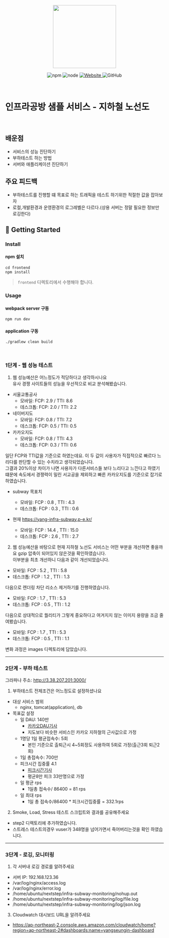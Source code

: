 <p align="center">
    <img width="200px;" src="https://raw.githubusercontent.com/woowacourse/atdd-subway-admin-frontend/master/images/main_logo.png"/>
</p>
<p align="center">
  <img alt="npm" src="https://img.shields.io/badge/npm-%3E%3D%205.5.0-blue">
  <img alt="node" src="https://img.shields.io/badge/node-%3E%3D%209.3.0-blue">
  <a href="https://edu.nextstep.camp/c/R89PYi5H" alt="nextstep atdd">
    <img alt="Website" src="https://img.shields.io/website?url=https%3A%2F%2Fedu.nextstep.camp%2Fc%2FR89PYi5H">
  </a>
  <img alt="GitHub" src="https://img.shields.io/github/license/next-step/atdd-subway-service">
</p>

<br>

# 인프라공방 샘플 서비스 - 지하철 노선도

<br>

## 배운점
- 서비스의 성능 진단하기
- 부하테스트 하는 방법
- 서버와 애플리케이션 진단하기

## 주요 피드백
- 부하테스트를 진행할 떄 목표로 하는 트래픽을 테스트 하기위한 적절한 값을 잡아보자
- 로컬,개발환경과 운영환경의 로그레벨은 다르다.(상용 서버는 정말 필요한 정보만 로깅한다)

## 🚀 Getting Started

### Install
#### npm 설치
```
cd frontend
npm install
```
> `frontend` 디렉토리에서 수행해야 합니다.

### Usage
#### webpack server 구동
```
npm run dev
```
#### application 구동
```
./gradlew clean build
```
<br>


### 1단계 - 웹 성능 테스트
1. 웹 성능예산은 어느정도가 적당하다고 생각하시나요  
유사 경쟁 사이트들의 성능을 우선적으로 비교 분석해봤습니다.  
- 서울교통공사
    - 모바일: FCP: 2.9 / TTI: 8.6
    - 데스크톱: FCP: 2.0 / TTI: 2.2
- 네이버지도
  - 모바일: FCP: 0.8 / TTI: 7.2
  - 데스크톱: FCP: 0.5 / TTI: 0.5
- 카카오지도
    - 모바일: FCP: 0.8 / TTI: 4.3
    - 데스크톱: FCP: 0.3 / TTI: 0.6
    
일단 FCP와 TTI값을 기준으로 하였는데요. 이 두 값이 사용자가 직접적으로 빠르다 느리다를 판단할 수 있는 수치라고 생각되었습니다.  
그결과 20%이상 차이가 나면 사용자가 다른서비스들 보다 느리다고 느낀다고 하였기 떄문에 속도에서 경쟁력이 밀린 서교공을 제외하고 빠른 카카오지도를 기준으로 잡기로 하였습니다.

- subway 목표치
  - 모바일: FCP : 0.8 , TTI : 4.3
  - 데스크톱: FCP : 0.3 , TTI : 0.6

- 현재 https://yang-infra-subway.p-e.kr/
    - 모바일: FCP : 14.4 , TTI : 15.0
    - 데스크톱: FCP : 2.6 , TTI : 2.7


2. 웹 성능예산을 바탕으로 현재 지하철 노선도 서비스는 어떤 부분을 개선하면 좋을까요
gzip 압축이 되어있지 않은것을 확인하였습니다.  
이부분을 최초 개선하니 다음과 같이 개선되었습니다.
  - 모바일: FCP : 5.2 , TTI : 5.8
  - 데스크톱: FCP : 1.2 , TTI : 1.3

다음으로 렌더링 차단 리소스 제거하기를 진행하였습니다. 
- 모바일: FCP : 1.7 , TTI : 5.3
- 데스크톱: FCP : 0.5 , TTI : 1.2

다음으로 상대적으로 퀄리티가 그렇게 중요하다고 여겨지지 않는 이미지 용량을 조금 줄여봤습니다.
- 모바일: FCP : 1.7 , TTI : 5.3
- 데스크톱: FCP : 0.5 , TTI : 1.1

변화 과정은 images 디렉토리에 담았습니다.

---

### 2단계 - 부하 테스트 
그라파나 주소: http://3.38.207.201:3000/
1. 부하테스트 전제조건은 어느정도로 설정하셨나요
- 대상 서비스 범위
  - nginx, tomcat(application), db
- 목표값 설정
    - 일 DAU: 140만
      - [카카오DAU기사](https://ko.lab.appa.pe/2016-09/kakao-korea.html)
      - 지도보다 비슷한 서비스인 카카오 지하철의 근사값으로 가정
    - 1명당 1일 평균접속수: 5회
      - 본인 기준으로 출퇴근시 4~5회정도 사용하여 5회로 가정(출근3회 퇴근2회)
    - 1일 총접속수: 700만
    - 피크시간 집중률 4.1
      - [피크시간기사](https://www.yna.co.kr/view/AKR20110511056500004)
      - 평균8만 피크 33만명으로 가정
    - 일 평균 rps
        - 1일총 접속수/ 86400 = 81 rps
    - 일 최대 rps
      - 1일 총 접속수/86400 * 피크시간집중률 = 332.1rps
      

2. Smoke, Load, Stress 테스트 스크립트와 결과를 공유해주세요  
- step2 디렉토리에 추가하였습니다.
- 스트레스 테스트의경우 vuser가 348명을 넘어가면서 죽어버리는것을 확인 하였습니다.


---

### 3단계 - 로깅, 모니터링
1. 각 서버내 로깅 경로를 알려주세요
- 서버 IP: 192.168.123.36
- /var/log/nginx/access.log
- /var/log/nginx/error.log
- /home/ubuntu/nextstep/infra-subway-monitoring/nohup.out
- /home/ubuntu/nextstep/infra-subway-monitoring/log/file.log
- /home/ubuntu/nextstep/infra-subway-monitoring/log/json.log

3. Cloudwatch 대시보드 URL을 알려주세요
- https://ap-northeast-2.console.aws.amazon.com/cloudwatch/home?region=ap-northeast-2#dashboards:name=yangseungin-dashboard
